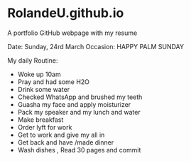# RolandeU.github.io
A portfolio GitHub webpage with my resume

Date: Sunday, 24rd March
Occasion: HAPPY PALM SUNDAY

My daily Routine:
- Woke up 10am
- Pray and had some H2O
- Drink some water
- Checked WhatsApp and brushed my teeth
- Guasha my face and apply moisturizer 
- Pack my speaker and my lunch and water
- Make breakfast 
- Order lyft for work
- Get to work and give my all in
- Get back and have /made dinner
- Wash dishes , Read 30 pages and commit
